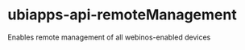 ubiapps-api-remoteManagement
============================

Enables remote management of all webinos-enabled devices
